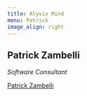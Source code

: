 ```yaml
---
title: Alyvix Mind
menu: Patrick
image_align: right
---
```


## **Patrick** Zambelli
*Software Consultant*

<div class="LI-profile-badge"  data-version="v1" data-size="medium" data-locale="en_US" data-type="horizontal" data-theme="light" data-vanity="georg-kostner-769b8118"><a class="LI-simple-link" href='https://it.linkedin.com/in/patrick-zambelli-b7127915?trk=profile-badge'>Patrick Zambelli</a></div>
